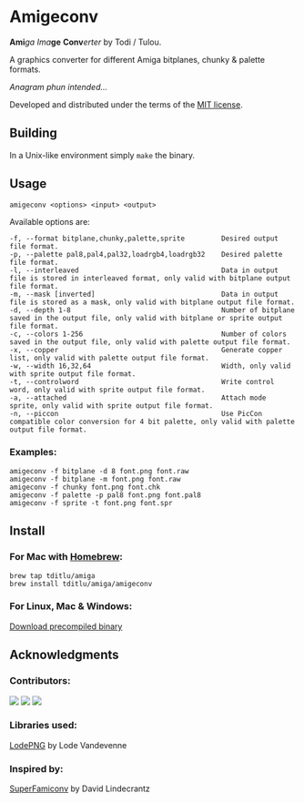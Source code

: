 # Amigeconv
**Ami**_ga_ _Ima_**ge** **Conv**_erter_ by Todi / Tulou.

A graphics converter for different Amiga bitplanes, chunky & palette formats.

*Anagram phun intended...*

Developed and distributed under the terms of the [MIT license](./LICENSE).

## Building

In a Unix-like environment simply `make` the binary.

## Usage

```
amigeconv <options> <input> <output>
```

Available options are:

```
-f, --format bitplane,chunky,palette,sprite         Desired output file format.
-p, --palette pal8,pal4,pal32,loadrgb4,loadrgb32    Desired palette file format.
-l, --interleaved                                   Data in output file is stored in interleaved format, only valid with bitplane output file format.
-m, --mask [inverted]                               Data in output file is stored as a mask, only valid with bitplane output file format.
-d, --depth 1-8                                     Number of bitplane saved in the output file, only valid with bitplane or sprite output file format.
-c, --colors 1-256                                  Number of colors saved in the output file, only valid with palette output file format.
-x, --copper                                        Generate copper list, only valid with palette output file format.
-w, --width 16,32,64                                Width, only valid with sprite output file format.
-t, --controlword                                   Write control word, only valid with sprite output file format.
-a, --attached                                      Attach mode sprite, only valid with sprite output file format.
-n, --piccon                                        Use PicCon compatible color conversion for 4 bit palette, only valid with palette output file format.
```

### Examples:

```
amigeconv -f bitplane -d 8 font.png font.raw
amigeconv -f bitplane -m font.png font.raw
amigeconv -f chunky font.png font.chk
amigeconv -f palette -p pal8 font.png font.pal8
amigeconv -f sprite -t font.png font.spr
```

## Install

### For Mac with [Homebrew](https://github.com/tditlu/homebrew-amiga):

 ```
 brew tap tditlu/amiga
 brew install tditlu/amiga/amigeconv
 ```

### For Linux, Mac & Windows:

[Download precompiled binary](https://github.com/tditlu/amigeconv/releases)


## Acknowledgments

### Contributors:

[![](https://github.com/tditlu.png?size=24)](https://github.com/tditlu)
[![](https://github.com/timfel.png?size=24)](https://github.com/timfel)
[![](https://github.com/izero79.png?size=24)](https://github.com/izero79)

### Libraries used:

[LodePNG](http://lodev.org/lodepng/) by Lode Vandevenne

### Inspired by:

[SuperFamiconv](https://github.com/Optiroc/SuperFamiconv) by David Lindecrantz
